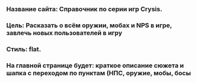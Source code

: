 ### Название сайта: Справочник по серии игр Crysis.
### Цель: Расказать о всём оружии, мобах и NPS в игре, завлечь новых пользователей в игру 
### Стиль: flat.
### На главной странице будет: краткое описание сюжета и шапка с переходом по пунктам (НПС, оружие, мобы, босы
